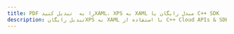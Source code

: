 ---title: PDF را به  تبدیل کنیدXAML، XPS به XAML مبدل رایگان یا C++ SDKdescription: تبدیل رایگانXPS به XAML با استفاده از C++ Cloud APIs & SDK همچنین اسناد PDF را در Cloud ایجاد، ویرایش و رندر کنید.---